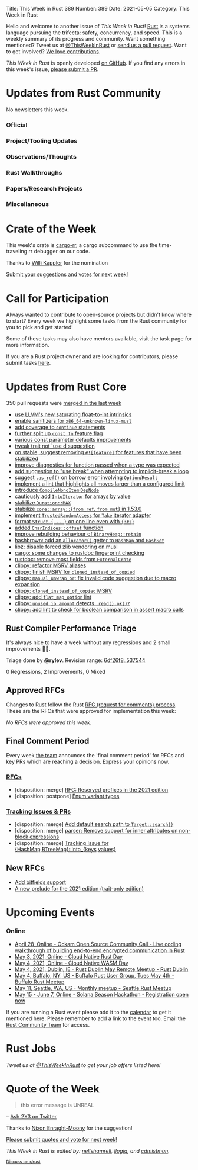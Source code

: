 Title: This Week in Rust 389
Number: 389
Date: 2021-05-05
Category: This Week in Rust

Hello and welcome to another issue of *This Week in Rust*!
[Rust](http://rust-lang.org) is a systems language pursuing the trifecta: safety, concurrency, and speed.
This is a weekly summary of its progress and community.
Want something mentioned? Tweet us at [@ThisWeekInRust](https://twitter.com/ThisWeekInRust) or [send us a pull request](https://github.com/rust-lang/this-week-in-rust).
Want to get involved? [We love contributions](https://github.com/rust-lang/rust/blob/master/CONTRIBUTING.md).

*This Week in Rust* is openly developed [on GitHub](https://github.com/rust-lang/this-week-in-rust).
If you find any errors in this week's issue, [please submit a PR](https://github.com/rust-lang/this-week-in-rust/pulls).

# Updates from Rust Community

No newsletters this week.

### Official

### Project/Tooling Updates

### Observations/Thoughts

### Rust Walkthroughs

### Papers/Research Projects

### Miscellaneous

# Crate of the Week

This week's crate is [cargo-rr](https://github.com/danielzfranklin/cargo-rr), a cargo subcommand to use the time-traveling rr debugger on our code.

Thanks to [Willi Kappler](https://users.rust-lang.org/t/crate-of-the-week/2704/905) for the nomination

[Submit your suggestions and votes for next week][submit_crate]!

[submit_crate]: https://users.rust-lang.org/t/crate-of-the-week/2704

# Call for Participation

Always wanted to contribute to open-source projects but didn't know where to start?
Every week we highlight some tasks from the Rust community for you to pick and get started!

Some of these tasks may also have mentors available, visit the task page for more information.

If you are a Rust project owner and are looking for contributors, please submit tasks [here][guidelines].

[guidelines]: https://users.rust-lang.org/t/twir-call-for-participation/4821

# Updates from Rust Core

350 pull requests were [merged in the last week][merged]

[merged]: https://github.com/search?q=is%3Apr+org%3Arust-lang+is%3Amerged+merged%3A2021-04-19..2021-04-26

* [use LLVM's new saturating float-to-int intrinsics](https://github.com/rust-lang/rust/pull/84339)
* [enable sanitizers for `x86_64-unknown-linux-musl`](https://github.com/rust-lang/rust/pull/84126)
* [add coverage to `continue` statements](https://github.com/rust-lang/rust/pull/84295)
* [further split up `const_fn` feature flag](https://github.com/rust-lang/rust/pull/84310)
* [various const parameter defaults improvements](https://github.com/rust-lang/rust/pull/84299)
* [tweak trait not `use d suggestion](https://github.com/rust-lang/rust/pull/84499)
* [on stable, suggest removing `#![feature]` for features that have been stabilized](https://github.com/rust-lang/rust/pull/83722)
* [improve diagnostics for function passed when a type was expected](https://github.com/rust-lang/rust/pull/84520)
* [add suggestion to "use break" when attempting to implicit-break a loop](https://github.com/rust-lang/rust/pull/84516)
* [suggest `.as_ref()` on borrow error involving `Option`/`Result`](https://github.com/rust-lang/rust/pull/84353)
* [implement a lint that highlights all moves larger than a configured limit](https://github.com/rust-lang/rust/pull/83519)
* [introduce `CompileMonoItem` `DepNode`](https://github.com/rust-lang/rust/pull/84123)
* [cautiously add `IntoIterator` for arrays by value](https://github.com/rust-lang/rust/pull/84147)
* [stabilize `Duration::MAX`](https://github.com/rust-lang/rust/pull/84120)
* [stabilize `core::array::`{`from_ref`, `from_mut`} in 1.53.0](https://github.com/rust-lang/rust/pull/84105)
* [implement `TrustedRandomAccess` for `Take` iterator adapter](https://github.com/rust-lang/rust/pull/83990)
* [format `Struct { .. }` on one line even with `{:#?}`](https://github.com/rust-lang/rust/pull/84390)
* [added `CharIndices::offset` function](https://github.com/rust-lang/rust/pull/82585)
* [improve rebuilding behaviour of `BinaryHeap::retain`](https://github.com/rust-lang/rust/pull/78681)
* [hashbrown: add an `allocator()` getter to `HashMap` and `HashSet`](https://github.com/rust-lang/hashbrown/pull/257)
* [libz: disable forced zlib vendoring on musl](https://github.com/rust-lang/libz-sys/pull/78)
* [cargo: some changes to rustdoc fingerprint checking](https://github.com/rust-lang/cargo/pull/9404)
* [rustdoc: remove most fields from `ExternalCrate`](https://github.com/rust-lang/rust/pull/84457)
* [clippy: refactor MSRV aliases](https://github.com/rust-lang/rust-clippy/pull/7137)
* [clippy: finish MSRV for `cloned_instead_of_copied`](https://github.com/rust-lang/rust-clippy/pull/7134)
* [clippy: `manual_unwrap_or`: fix invalid code suggestion due to macro expansion](https://github.com/rust-lang/rust-clippy/pull/7136)
* [clippy: `cloned_instead_of_copied` MSRV](https://github.com/rust-lang/rust-clippy/pull/7129)
* [clippy: add `flat_map_option` lint](https://github.com/rust-lang/rust-clippy/pull/7101)
* [clippy: `unused_io_amount` detects `.read().ok()?`](https://github.com/rust-lang/rust-clippy/pull/7100)
* [clippy: add lint to check for boolean comparison in assert macro calls](https://github.com/rust-lang/rust-clippy/pull/7083)

## Rust Compiler Performance Triage

It's always nice to have a week without any regressions and 2 small improvements 🎉🎉.

Triage done by **@rylev**.
Revision range: [6df26f8..537544](https://perf.rust-lang.org/?start=6df26f897cffb2d86880544bb451c6b5f8509b2d&end=537544b1061467ee4b74ef7f552fab3d513e5caf&absolute=false&stat=instructions%3Au)

0 Regressions, 2 Improvements, 0 Mixed

## Approved RFCs

Changes to Rust follow the Rust [RFC (request for comments) process](https://github.com/rust-lang/rfcs#rust-rfcs). These
are the RFCs that were approved for implementation this week:

*No RFCs were approved this week.*

## Final Comment Period

Every week [the team](https://www.rust-lang.org/team.html) announces the
'final comment period' for RFCs and key PRs which are reaching a
decision. Express your opinions now.

### [RFCs](https://github.com/rust-lang/rfcs/labels/final-comment-period)

* [disposition: merge] [RFC: Reserved prefixes in the 2021 edition](https://github.com/rust-lang/rfcs/pull/3101)
* [disposition: postpone] [Enum variant types](https://github.com/rust-lang/rfcs/pull/2593)

### [Tracking Issues & PRs](https://github.com/rust-lang/rust/labels/final-comment-period)

* [disposition: merge] [Add default search path to `Target::search()`](https://github.com/rust-lang/rust/pull/83800)
* [disposition: merge] [parser: Remove support for inner attributes on non-block expressions](https://github.com/rust-lang/rust/pull/83312)
* [disposition: merge] [Tracking Issue for {HashMap,BTreeMap}::into_{keys,values}](https://github.com/rust-lang/rust/issues/75294)

## New RFCs

* [Add bitfields support](https://github.com/rust-lang/rfcs/pull/3113)
* [A new prelude for the 2021 edition (trait-only edition)](https://github.com/rust-lang/rfcs/pull/3114)

# Upcoming Events

### Online
* [April 28, Online - Ockam Open Source Community Call - Live coding walkthrough of building end-to-end encrypted communication in Rust](https://github.com/ockam-network/ockam/discussions/1303)
* [May 3, 2021, Online - Cloud Native Rust Day](https://events.linuxfoundation.org/cloud-native-rust-day/)
* [May 4, 2021, Online - Cloud Native WASM Day](https://events.linuxfoundation.org/cloud-native-wasm-day/)
* [May 4, 2021, Dublin, IE - Rust Dublin May Remote Meetup - Rust Dublin](https://www.meetup.com/Rust-Dublin/events/277860218/)
* [May 4, Buffalo, NY, US - Buffalo Rust User Group, Tues May 4th - Buffalo Rust Meetup](https://www.meetup.com/Buffalo-Rust-Meetup/events/277402612/)
* [May 11, Seattle, WA, US - Monthly meetup - Seattle Rust Meetup](https://www.meetup.com/Seattle-Rust-Meetup/events/gskksrycchbpb/)
* [May 15 - June 7, Online - Solana Season Hackathon - Registration open now](https://twitter.com/solana/status/1387411221717176323?s=20)

If you are running a Rust event please add it to the [calendar] to get
it mentioned here. Please remember to add a link to the event too.
Email the [Rust Community Team][community] for access.

[calendar]: https://www.google.com/calendar/embed?src=apd9vmbc22egenmtu5l6c5jbfc%40group.calendar.google.com
[community]: mailto:community-team@rust-lang.org

# Rust Jobs

*Tweet us at [@ThisWeekInRust](https://twitter.com/ThisWeekInRust) to get your job offers listed here!*

# Quote of the Week

> this error message is UNREAL

– [Ash 2X3 on Twitter](https://twitter.com/ash2x3/status/1384986537167892483)

Thanks to [Nixon Enraght-Moony](https://users.rust-lang.org/t/twir-quote-of-the-week/328/1046) for the suggestion!

[Please submit quotes and vote for next week!](https://users.rust-lang.org/t/twir-quote-of-the-week/328)

*This Week in Rust is edited by: [nellshamrell](https://github.com/nellshamrell), [llogiq](https://github.com/llogiq), and [cdmistman](https://github.com/cdmistman).*

<small>[Discuss on r/rust](https://www.reddit.com/r/rust/comments/k5nsab/this_week_in_rust_367/)</small>
